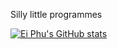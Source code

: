 Silly little programmes

[![Ei Phu's GitHub stats](https://github-readme-stats.vercel.app/api?username=eiphueain)](https://github.com/anuraghazra/github-readme-stats)
<!---
eiphueain/eiphueain is a ✨ special ✨ repository because its `README.md` (this file) appears on your GitHub profile.
You can click the Preview link to take a look at your changes.
--->
